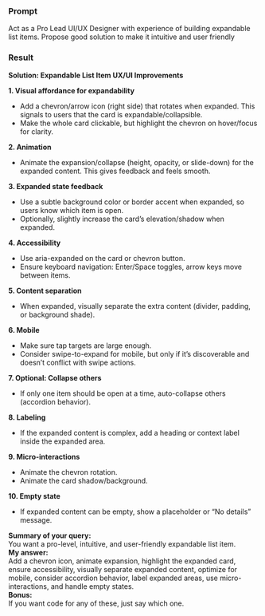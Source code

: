 ### Prompt

Act as a Pro Lead UI/UX Designer with experience of building expandable list items.
Propose good solution to make it intuitive and user friendly

### Result

**Solution: Expandable List Item UX/UI Improvements**

**1. Visual affordance for expandability**
- Add a chevron/arrow icon (right side) that rotates when expanded. This signals to users that the card is expandable/collapsible.
- Make the whole card clickable, but highlight the chevron on hover/focus for clarity.

**2. Animation**
- Animate the expansion/collapse (height, opacity, or slide-down) for the expanded content. This gives feedback and feels smooth.

**3. Expanded state feedback**
- Use a subtle background color or border accent when expanded, so users know which item is open.
- Optionally, slightly increase the card’s elevation/shadow when expanded.

**4. Accessibility**
- Use aria-expanded on the card or chevron button.
- Ensure keyboard navigation: Enter/Space toggles, arrow keys move between items.

**5. Content separation**
- When expanded, visually separate the extra content (divider, padding, or background shade).

**6. Mobile**
- Make sure tap targets are large enough.
- Consider swipe-to-expand for mobile, but only if it’s discoverable and doesn’t conflict with swipe actions.

**7. Optional: Collapse others**
- If only one item should be open at a time, auto-collapse others (accordion behavior).

**8. Labeling**
- If the expanded content is complex, add a heading or context label inside the expanded area.

**9. Micro-interactions**
- Animate the chevron rotation.
- Animate the card shadow/background.

**10. Empty state**
- If expanded content can be empty, show a placeholder or “No details” message.

**Summary of your query:**  
You want a pro-level, intuitive, and user-friendly expandable list item.  
**My answer:**  
Add a chevron icon, animate expansion, highlight the expanded card, ensure accessibility, visually separate expanded content, optimize for mobile, consider accordion behavior, label expanded areas, use micro-interactions, and handle empty states.  
**Bonus:**  
If you want code for any of these, just say which one.
